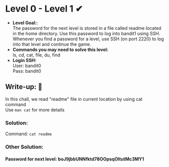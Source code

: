 # Level 0 - Level 1 ✔
- **Level Goal:**:<br>
The password for the next level is stored in a file called readme located in the home directory. Use this password to log into bandit1 using SSH. Whenever you find a password for a level, use SSH (on port 2220) to log into that level and continue the game.<br>
- **Commands you may need to solve this level:**<br>
ls, cd, cat, file, du, find<br>
- **Login SSH:**<br>
User: bandit0<br>
Pass: bandit0<br>
## Write-up: 📝<br>
In this chall, we read "readme" file in current location by using cat command<br>
Use `man cat` for more details<br>
### Solution:<br>
Command: `cat readme`<br>
### Other Solution:<br>
#### Password for next level: boJ9jbbUNNfktd78OOpsqOltutMc3MY1
